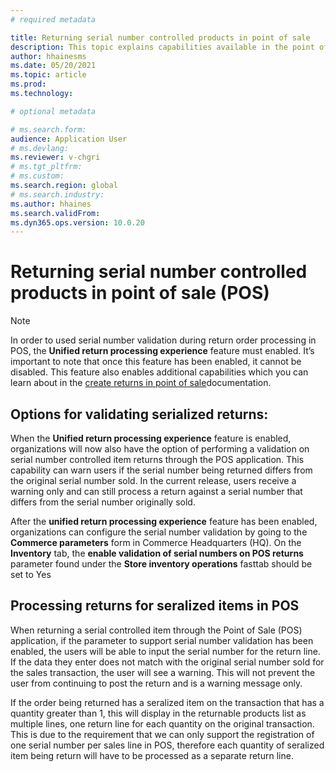 ```yaml
---
# required metadata

title: Returning serial number controlled products in point of sale
description: This topic explains capabilities available in the point of sale application for validating serialized items as part of the returns process.
author: hhainesms
ms.date: 05/20/2021
ms.topic: article
ms.prod:
ms.technology: 

# optional metadata

# ms.search.form:
audience: Application User
# ms.devlang: 
ms.reviewer: v-chgri
# ms.tgt_pltfrm: 
# ms.custom:
ms.search.region: global
# ms.search.industry:
ms.author: hhaines
ms.search.validFrom:
ms.dyn365.ops.version: 10.0.20
---
```


# Returning serial number controlled products in point of sale (POS)

> [!NOTE]
In order to used serial number validation during return order processing in POS, the **Unified return processing experience** feature must enabled. It’s important to note that once this feature has been enabled, it cannot be disabled.  This feature also enables additional capabilities which you can learn about in the [create returns in point of sale](POS-returns.md)documentation.

## Options for validating serialized returns:
When the **Unified return processing experience** feature is enabled, organizations will now also have the option of performing a validation on serial number controlled item returns through the POS application.  This capability can warn users if the serial number being returned differs from the original serial number sold.   In the current release, users receive a warning only and can still process a return against a serial number that differs from the serial number originally sold.

After the **unified return processing experience** feature has been enabled, organizations can configure the serial number validation by going to the **Commerce parameters** form in Commerce Headquarters (HQ).  On the **Inventory** tab, the **enable validation of serial numbers on POS returns** parameter found under the **Store inventory operations** fasttab should be set to Yes

## Processing returns for seralized items in POS
When returning a serial controlled item through the Point of Sale (POS) application, if the parameter to support serial number validation has been enabled, the users will be able to input the serial number for the return line.  If the data they enter does not match with the original serial number sold for the sales transaction, the user will see a warning.   This will not prevent the user from continuing to post the return and is a warning message only.  

If the order being returned has a seralized item on the transaction that has a quantity greater than 1, this will display in the returnable products list as multiple lines, one return line for each quantity on the original transaction.  This is due to the requirement that we can only support the registration of one serial number per sales line in POS, therefore each quantity of seralized item being return will have to be processed as a separate return line.
